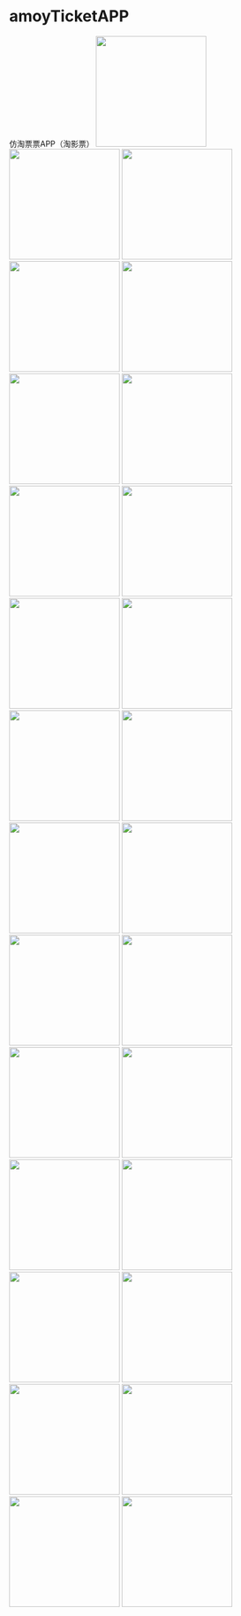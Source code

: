 # amoyTicketAPP
仿淘票票APP（淘影票）
<img src="https://github.com/cjy1/picture/blob/master/01.png?raw=true" width="200"/>
<img src="https://github.com/cjy1/picture/blob/master/02.png?raw=true" width="200"/>
<img src="https://github.com/cjy1/picture/blob/master/03.png?raw=true" width="200"/>
<img src="https://github.com/cjy1/picture/blob/master/04.png?raw=true" width="200"/>
<img src="https://github.com/cjy1/picture/blob/master/05.png?raw=true" width="200"/>
<img src="https://github.com/cjy1/picture/blob/master/06.png?raw=true" width="200"/>
<img src="https://github.com/cjy1/picture/blob/master/07.png?raw=true" width="200"/>
<img src="https://github.com/cjy1/picture/blob/master/08.png?raw=true" width="200"/>
<img src="https://github.com/cjy1/picture/blob/master/09.png?raw=true" width="200"/>
<img src="https://github.com/cjy1/picture/blob/master/10.jpg?raw=true" width="200"/>
<img src="https://github.com/cjy1/picture/blob/master/11.png?raw=true" width="200"/>
<img src="https://github.com/cjy1/picture/blob/master/12.png?raw=true" width="200"/>
<img src="https://github.com/cjy1/picture/blob/master/13.jpg?raw=true" width="200"/>
<img src="https://github.com/cjy1/picture/blob/master/14.png?raw=true" width="200"/>
<img src="https://github.com/cjy1/picture/blob/master/15.png?raw=true" width="200"/>
<img src="https://github.com/cjy1/picture/blob/master/16.png?raw=true" width="200"/>
<img src="https://github.com/cjy1/picture/blob/master/17.png?raw=true" width="200"/>
<img src="https://github.com/cjy1/picture/blob/master/18.png?raw=true" width="200"/>
<img src="https://github.com/cjy1/picture/blob/master/19.png?raw=true" width="200"/>
<img src="https://github.com/cjy1/picture/blob/master/20.png?raw=true" width="200"/>
<img src="https://github.com/cjy1/picture/blob/master/21.png?raw=true" width="200"/>
<img src="https://github.com/cjy1/picture/blob/master/22.png?raw=true" width="200"/>
<img src="https://github.com/cjy1/picture/blob/master/23.png?raw=true" width="200"/>
<img src="https://github.com/cjy1/picture/blob/master/24.png?raw=true" width="200"/>
<img src="https://github.com/cjy1/picture/blob/master/25.png?raw=true" width="200"/>
<img src="https://github.com/cjy1/picture/blob/master/26.png?raw=true" width="200"/>
<img src="https://github.com/cjy1/picture/blob/master/95.png?raw=true" width="200"/>
